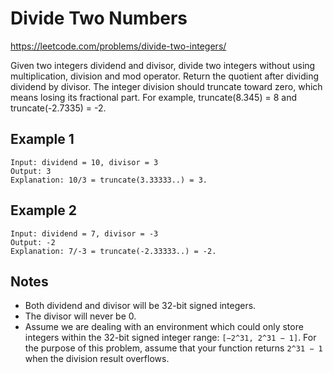 # Divide Two Numbers

https://leetcode.com/problems/divide-two-integers/

Given two integers dividend and divisor, divide two integers without using
multiplication, division and mod operator. Return the quotient after dividing
dividend by divisor. The integer division should truncate toward zero, which
means losing its fractional part. For example, truncate(8.345) = 8 and
truncate(-2.7335) = -2.

##  Example 1

```
Input: dividend = 10, divisor = 3
Output: 3
Explanation: 10/3 = truncate(3.33333..) = 3.
```

## Example 2

```
Input: dividend = 7, divisor = -3
Output: -2
Explanation: 7/-3 = truncate(-2.33333..) = -2.
```

## Notes

- Both dividend and divisor will be 32-bit signed integers.
- The divisor will never be 0.
- Assume we are dealing with an environment which could only store integers
  within the 32-bit signed integer range: `[−2^31, 2^31 − 1]`. For the purpose
  of this problem, assume that your function returns `2^31 − 1` when the
  division result overflows.
